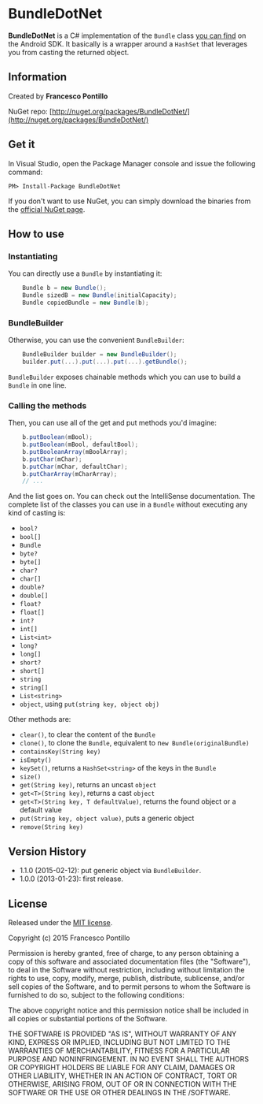 # BundleDotNet #
**BundleDotNet** is a C# implementation of the `Bundle` class [you can find](http://developer.android.com/reference/android/os/Bundle.html) on the Android SDK. 
It basically is a wrapper around a `HashSet` that leverages you from casting the returned object.

## Information ##
Created by **Francesco Pontillo**

NuGet repo: [http://nuget.org/packages/BundleDotNet/](http://nuget.org/packages/BundleDotNet/)

## Get it ##
In Visual Studio, open the Package Manager console and issue the following command:

`PM> Install-Package BundleDotNet`

If you don't want to use NuGet, you can simply download the binaries from the [official NuGet page](http://nuget.org/packages/BundleDotNet/).

## How to use ##

### Instantiating ###
You can directly use a `Bundle` by instantiating it:

```c#
	Bundle b = new Bundle();
	Bundle sizedB = new Bundle(initialCapacity);
	Bundle copiedBundle = new Bundle(b);
```

### BundleBuilder ###
Otherwise, you can use the convenient `BundleBuilder`:

```c#
	BundleBuilder builder = new BundleBuilder();
	builder.put(...).put(...).put(...).getBundle();
```

`BundleBuilder` exposes chainable methods which you can use to build a `Bundle` in one line.

### Calling the methods ###
Then, you can use all of the get and put methods you'd imagine:

```c#
	b.putBoolean(mBool);
	b.putBoolean(mBool, defaultBool);
	b.putBooleanArray(mBoolArray);
	b.putChar(mChar);
	b.putChar(mChar, defaultChar);
	b.putCharArray(mCharArray);
	// ...
```

And the list goes on. You can check out the IntelliSense documentation. The complete list of the classes you can use in a `Bundle` without executing any kind of casting is:

- `bool?`
- `bool[]`
- `Bundle`
- `byte?`
- `byte[]`
- `char?`
- `char[]`
- `double?`
- `double[]`
- `float?`
- `float[]`
- `int?`
- `int[]`
- `List<int>`
- `long?`
- `long[]`
- `short?`
- `short[]`
- `string`
- `string[]`
- `List<string>`
- `object`, using `put(string key, object obj)`

Other methods are:

- `clear()`, to clear the content of the `Bundle`
- `clone()`, to clone the `Bundle`, equivalent to n`ew Bundle(originalBundle)`
- `containsKey(String key)`
- `isEmpty()`
- `keySet()`, returns a `HashSet<string>` of the keys in the `Bundle`
- `size()`
- `get(String key)`, returns an uncast `object`
- `get<T>(String key)`, returns a cast `object`
- `get<T>(String key, T defaultValue)`, returns the found object or a default value
- `put(String key, object value)`, puts a generic object
- `remove(String key)`

## Version History ##
- 1.1.0 (2015-02-12): put generic object via `BundleBuilder`.
- 1.0.0 (2013-01-23): first release.

## License ##
Released under the [MIT license](http://www.opensource.org/licenses/mit-license.php).

Copyright (c) 2015 Francesco Pontillo

Permission is hereby granted, free of charge, to any person obtaining a copy of this software and associated documentation files (the "Software"), to deal in the Software without restriction, including without limitation the rights to use, copy, modify, merge, publish, distribute, sublicense, and/or sell copies of the Software, and to permit persons to whom the Software is furnished to do so, subject to the following conditions:

The above copyright notice and this permission notice shall be included in all copies or substantial portions of the Software.

THE SOFTWARE IS PROVIDED "AS IS", WITHOUT WARRANTY OF ANY KIND, EXPRESS OR IMPLIED, INCLUDING BUT NOT LIMITED TO THE WARRANTIES OF MERCHANTABILITY, FITNESS FOR A PARTICULAR PURPOSE AND NONINFRINGEMENT. IN NO EVENT SHALL THE AUTHORS OR COPYRIGHT HOLDERS BE LIABLE FOR ANY CLAIM, DAMAGES OR OTHER LIABILITY, WHETHER IN AN ACTION OF CONTRACT, TORT OR OTHERWISE, ARISING FROM, OUT OF OR IN CONNECTION WITH THE SOFTWARE OR THE USE OR OTHER DEALINGS IN THE /SOFTWARE.